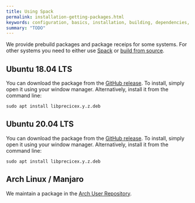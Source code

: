 ```yaml
---
title: Using Spack
permalink: installation-getting-packages.html
keywords: configuration, basics, installation, building, dependencies, spack
summary: "TODO"
---
```


We provide prebuild packages and package receips for some systems.
For other systems you need to either use [Spack](installation-getting-spack.html) or [build from source](installation-getting-source.html).

## Ubuntu 18.04 LTS

You can download the package from the [GitHub release](https://github.com/precice/precice/releases/latest).
To install, simply open it using your window manager.
Alternatively, install it from the command line:
```
sudo apt install libprecicex.y.z.deb
```

## Ubuntu 20.04 LTS

You can download the package from the [GitHub release](https://github.com/precice/precice/releases/latest).
To install, simply open it using your window manager.
Alternatively, install it from the command line:
```
sudo apt install libprecicex.y.z.deb
```

## Arch Linux / Manjaro

We maintain a package in the [Arch User Repository](https://aur.archlinux.org/packages/precice/).
